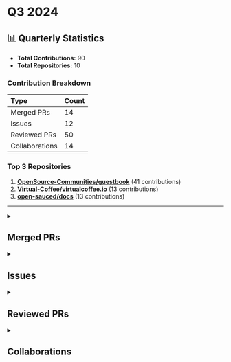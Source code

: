 # Q3 2024

## 📊 Quarterly Statistics

* **Total Contributions:** 90
* **Total Repositories:** 10

### Contribution Breakdown

| Type | Count |
| :--- | :--- |
| Merged PRs | 14 |
| Issues | 12 |
| Reviewed PRs | 50 |
| Collaborations | 14 |

### Top 3 Repositories

1. [**OpenSource-Communities/guestbook**](https://github.com/OpenSource-Communities/guestbook) (41 contributions)
2. [**Virtual-Coffee/virtualcoffee.io**](https://github.com/Virtual-Coffee/virtualcoffee.io) (13 contributions)
3. [**open-sauced/docs**](https://github.com/open-sauced/docs) (13 contributions)

---

<details>
 <summary><h2>Merged PRs</h2></summary>
<table style='width:100%; table-layout:fixed;'>
  <thead>
    <tr>
      <th style='width:5%;'>No.</th>
      <th style='width:20%;'>Project Name</th>
      <th style='width:30%;'>Title</th>
      <th style='width:15%;'>Created At</th>
      <th style='width:15%;'>Merged At</th>
      <th style='width:15%;'>Review Period</th>
    </tr>
  </thead>
  <tbody>
    <tr>
      <td>1.</td>
      <td>Virtual-Coffee/virtualcoffee.io</td>
      <td><a href='https://github.com/Virtual-Coffee/virtualcoffee.io/pull/1230'>feat: Add October 2024 Challenge to the Website</a></td>
      <td>2024-09-30</td>
      <td>2024-10-01</td>
      <td>1 days</td>
    </tr>
    <tr>
      <td>2.</td>
      <td>OpenSource-Communities/guestbook</td>
      <td><a href='https://github.com/OpenSource-Communities/guestbook/pull/483'>docs: Update guidelines</a></td>
      <td>2024-09-25</td>
      <td>2024-10-05</td>
      <td>10 days</td>
    </tr>
    <tr>
      <td>3.</td>
      <td>WriteTech-Hub/writetech-doc-review</td>
      <td><a href='https://github.com/WriteTech-Hub/writetech-doc-review/pull/8'>feat: add docs review for Crawlee</a></td>
      <td>2024-09-25</td>
      <td>2024-10-21</td>
      <td>26 days</td>
    </tr>
    <tr>
      <td>4.</td>
      <td>Virtual-Coffee/hacktoberfest</td>
      <td><a href='https://github.com/Virtual-Coffee/hacktoberfest/pull/29'>Chore: Update website for VCHI 2024</a></td>
      <td>2024-09-14</td>
      <td>2024-09-16</td>
      <td>2 days</td>
    </tr>
    <tr>
      <td>5.</td>
      <td>Virtual-Coffee/virtualcoffee.io</td>
      <td><a href='https://github.com/Virtual-Coffee/virtualcoffee.io/pull/1222'>Add September 2024 newsletter to the website</a></td>
      <td>2024-09-04</td>
      <td>2024-09-26</td>
      <td>22 days</td>
    </tr>
    <tr>
      <td>6.</td>
      <td>open-sauced/docs</td>
      <td><a href='https://github.com/open-sauced/docs/pull/385'>feat: import blog posts by AdiatiAyu</a></td>
      <td>2024-09-03</td>
      <td>2024-09-03</td>
      <td>0 days</td>
    </tr>
    <tr>
      <td>7.</td>
      <td>Virtual-Coffee/virtualcoffee.io</td>
      <td><a href='https://github.com/Virtual-Coffee/virtualcoffee.io/pull/1218'>Add August 2024 newsletter to the website</a></td>
      <td>2024-08-30</td>
      <td>2024-09-03</td>
      <td>4 days</td>
    </tr>
    <tr>
      <td>8.</td>
      <td>Virtual-Coffee/virtualcoffee.io</td>
      <td><a href='https://github.com/Virtual-Coffee/virtualcoffee.io/pull/1216'>Add Sept 2024 Monthly Challenge</a></td>
      <td>2024-08-30</td>
      <td>2024-09-03</td>
      <td>4 days</td>
    </tr>
    <tr>
      <td>9.</td>
      <td>Virtual-Coffee/VC-Community-Docs</td>
      <td><a href='https://github.com/Virtual-Coffee/VC-Community-Docs/pull/432'>docs: Add "Welcoming Community" challenge</a></td>
      <td>2024-08-30</td>
      <td>2024-09-03</td>
      <td>4 days</td>
    </tr>
    <tr>
      <td>10.</td>
      <td>Virtual-Coffee/vc-preptember</td>
      <td><a href='https://github.com/Virtual-Coffee/vc-preptember/pull/38'>Chore: Prepare the Preptember 2024</a></td>
      <td>2024-08-30</td>
      <td>2024-09-01</td>
      <td>2 days</td>
    </tr>
    <tr>
      <td>11.</td>
      <td>open-sauced/docs</td>
      <td><a href='https://github.com/open-sauced/docs/pull/382'>feat: Add Ayu as an author</a></td>
      <td>2024-08-29</td>
      <td>2024-08-29</td>
      <td>0 days</td>
    </tr>
    <tr>
      <td>12.</td>
      <td>Virtual-Coffee/virtualcoffee.io</td>
      <td><a href='https://github.com/Virtual-Coffee/virtualcoffee.io/pull/1203'>Add July 2024 newsletter to the website</a></td>
      <td>2024-07-09</td>
      <td>2024-07-12</td>
      <td>3 days</td>
    </tr>
    <tr>
      <td>13.</td>
      <td>OpenSource-Communities/intro</td>
      <td><a href='https://github.com/OpenSource-Communities/intro/pull/234'>feat: Update i18n guidelines</a></td>
      <td>2024-07-06</td>
      <td>2024-07-11</td>
      <td>5 days</td>
    </tr>
    <tr>
      <td>14.</td>
      <td>Virtual-Coffee/virtualcoffee.io</td>
      <td><a href='https://github.com/Virtual-Coffee/virtualcoffee.io/pull/1199'>Add a blog post to July 2024 challenge</a></td>
      <td>2024-07-01</td>
      <td>2024-07-01</td>
      <td>1 days</td>
    </tr>
  </tbody>
</table>
</details>

<details>
 <summary><h2>Issues</h2></summary>
<table style='width:100%; table-layout:fixed;'>
  <thead>
    <tr>
      <th style='width:5%;'>No.</th>
      <th style='width:25%;'>Project Name</th>
      <th style='width:35%;'>Title</th>
      <th style='width:15%;'>Created At</th>
      <th style='width:15%;'>Closed At</th>
      <th style='width:10%;'>Closing Period</th>
    </tr>
  </thead>
  <tbody>
    <tr>
      <td>1.</td>
      <td>Virtual-Coffee/virtualcoffee.io</td>
      <td><a href='https://github.com/Virtual-Coffee/virtualcoffee.io/issues/1228'>Add October 2024 Challenge to the Website</a></td>
      <td>2024-09-29</td>
      <td>2024-10-01</td>
      <td>2 days</td>
    </tr>
    <tr>
      <td>2.</td>
      <td>Virtual-Coffee/VC-Community-Docs</td>
      <td><a href='https://github.com/Virtual-Coffee/VC-Community-Docs/issues/438'>docs: Update instructions to update monthly challenge pages on the website</a></td>
      <td>2024-09-29</td>
      <td>2024-12-12</td>
      <td>73 days</td>
    </tr>
    <tr>
      <td>3.</td>
      <td>OpenSource-Communities/intro</td>
      <td><a href='https://github.com/OpenSource-Communities/intro/issues/240'>Docs: Reorganize the "Tools to be Successful" chapter to make it flow</a></td>
      <td>2024-09-27</td>
      <td>N/A</td>
      <td>Open</td>
    </tr>
    <tr>
      <td>4.</td>
      <td>OpenSource-Communities/guestbook</td>
      <td><a href='https://github.com/OpenSource-Communities/guestbook/issues/471'>Docs: Fix links in the README</a></td>
      <td>2024-09-14</td>
      <td>2024-10-01</td>
      <td>17 days</td>
    </tr>
    <tr>
      <td>5.</td>
      <td>Virtual-Coffee/hacktoberfest</td>
      <td><a href='https://github.com/Virtual-Coffee/hacktoberfest/issues/28'>Chore: Update website for VCHI 2024</a></td>
      <td>2024-09-14</td>
      <td>2024-09-16</td>
      <td>2 days</td>
    </tr>
    <tr>
      <td>6.</td>
      <td>Virtual-Coffee/virtualcoffee.io</td>
      <td><a href='https://github.com/Virtual-Coffee/virtualcoffee.io/issues/1221'>Add September 2024 newsletter to the website</a></td>
      <td>2024-09-04</td>
      <td>2024-09-26</td>
      <td>22 days</td>
    </tr>
    <tr>
      <td>7.</td>
      <td>OpenSource-Communities/guestbook</td>
      <td><a href='https://github.com/OpenSource-Communities/guestbook/issues/451'>Feature: Add @hediyetapan as a contributor</a></td>
      <td>2024-09-04</td>
      <td>2024-09-04</td>
      <td>0 days</td>
    </tr>
    <tr>
      <td>8.</td>
      <td>Virtual-Coffee/virtualcoffee.io</td>
      <td><a href='https://github.com/Virtual-Coffee/virtualcoffee.io/issues/1217'>Add August 2024 newsletter to the website</a></td>
      <td>2024-08-30</td>
      <td>2024-09-03</td>
      <td>4 days</td>
    </tr>
    <tr>
      <td>9.</td>
      <td>Virtual-Coffee/virtualcoffee.io</td>
      <td><a href='https://github.com/Virtual-Coffee/virtualcoffee.io/issues/1215'>Add September 2024 Monthly Challenge</a></td>
      <td>2024-08-30</td>
      <td>2024-09-03</td>
      <td>4 days</td>
    </tr>
    <tr>
      <td>10.</td>
      <td>open-sauced/docs</td>
      <td><a href='https://github.com/open-sauced/docs/issues/378'>Feature: Import blog posts from DEV</a></td>
      <td>2024-08-27</td>
      <td>2024-09-03</td>
      <td>7 days</td>
    </tr>
    <tr>
      <td>11.</td>
      <td>open-sauced/docs</td>
      <td><a href='https://github.com/open-sauced/docs/issues/377'>Feature: Add Ayu as author</a></td>
      <td>2024-08-27</td>
      <td>2024-08-29</td>
      <td>2 days</td>
    </tr>
    <tr>
      <td>12.</td>
      <td>Virtual-Coffee/virtualcoffee.io</td>
      <td><a href='https://github.com/Virtual-Coffee/virtualcoffee.io/issues/1202'>Add July 2024 newsletter to the website</a></td>
      <td>2024-07-09</td>
      <td>2024-07-12</td>
      <td>3 days</td>
    </tr>
  </tbody>
</table>
</details>

<details>
 <summary><h2>Reviewed PRs</h2></summary>
<table style='width:100%; table-layout:fixed;'>
  <thead>
    <tr>
      <th style='width:5%;'>No.</th>
      <th style='width:15%;'>Project Name</th>
      <th style='width:25%;'>Title</th>
      <th style='width:10%;'>Created At</th>
      <th style='width:10%;'>Reviewed At</th>
      <th style='width:10%;'>My First Review</th>
      <th style='width:10%;'>Time to First Review</th>
      <th style='width:15%;'>My First Review Period</th>
    </tr>
  </thead>
  <tbody>
    <tr>
      <td>1.</td>
      <td>Virtual-Coffee/VC-Community-Docs</td>
      <td><a href='https://github.com/Virtual-Coffee/VC-Community-Docs/pull/433'>feat: Update guide-to-book-clubs.md with format and tips</a></td>
      <td>2024-09-06</td>
      <td>2024-09-06</td>
      <td>2024-09-06</td>
      <td>0 days</td>
      <td>0 days</td>
    </tr>
    <tr>
      <td>2.</td>
      <td>Virtual-Coffee/vc-preptember</td>
      <td><a href='https://github.com/Virtual-Coffee/vc-preptember/pull/60'>Dominic add 2024</a></td>
      <td>2024-09-27</td>
      <td>2024-09-27</td>
      <td>2024-09-27</td>
      <td>0 days</td>
      <td>0 days</td>
    </tr>
    <tr>
      <td>3.</td>
      <td>OpenSource-Communities/guestbook</td>
      <td><a href='https://github.com/OpenSource-Communities/guestbook/pull/394'>Your commit message</a></td>
      <td>2024-07-15</td>
      <td>2024-07-17</td>
      <td>2024-09-04</td>
      <td>2 days</td>
      <td>51 days</td>
    </tr>
    <tr>
      <td>4.</td>
      <td>OpenSource-Communities/guestbook</td>
      <td><a href='https://github.com/OpenSource-Communities/guestbook/pull/403'>feat: Add <@smoggydesire> as a contributor</a></td>
      <td>2024-07-23</td>
      <td>2024-09-12</td>
      <td>2024-09-26</td>
      <td>51 days</td>
      <td>66 days</td>
    </tr>
    <tr>
      <td>5.</td>
      <td>open-sauced/docs</td>
      <td><a href='https://github.com/open-sauced/docs/pull/402'>fix: correct grammar</a></td>
      <td>2024-09-26</td>
      <td>2024-09-26</td>
      <td>2024-09-26</td>
      <td>0 days</td>
      <td>0 days</td>
    </tr>
    <tr>
      <td>6.</td>
      <td>Virtual-Coffee/vc-preptember</td>
      <td><a href='https://github.com/Virtual-Coffee/vc-preptember/pull/58'>Add David Akim to Preptember participants</a></td>
      <td>2024-09-24</td>
      <td>2024-09-26</td>
      <td>2024-09-26</td>
      <td>1 days</td>
      <td>1 days</td>
    </tr>
    <tr>
      <td>7.</td>
      <td>open-sauced/docs</td>
      <td><a href='https://github.com/open-sauced/docs/pull/401'>fix: sauced.yaml to use userid as part of email</a></td>
      <td>2024-09-25</td>
      <td>2024-09-25</td>
      <td>2024-09-25</td>
      <td>0 days</td>
      <td>0 days</td>
    </tr>
    <tr>
      <td>8.</td>
      <td>Virtual-Coffee/vc-preptember</td>
      <td><a href='https://github.com/Virtual-Coffee/vc-preptember/pull/56'>Add Silvia Reyes to Preptember participants</a></td>
      <td>2024-09-23</td>
      <td>2024-09-25</td>
      <td>2024-09-25</td>
      <td>2 days</td>
      <td>2 days</td>
    </tr>
    <tr>
      <td>9.</td>
      <td>Virtual-Coffee/vc-preptember</td>
      <td><a href='https://github.com/Virtual-Coffee/vc-preptember/pull/10'>Add David to Preptember participants</a></td>
      <td>2023-09-14</td>
      <td>2023-09-14</td>
      <td>2023-09-14</td>
      <td>0 days</td>
      <td>0 days</td>
    </tr>
    <tr>
      <td>10.</td>
      <td>OpenSource-Communities/guestbook</td>
      <td><a href='https://github.com/OpenSource-Communities/guestbook/pull/477'>docs: add @Zier0Code as a contributor</a></td>
      <td>2024-09-17</td>
      <td>2024-09-19</td>
      <td>2024-09-20</td>
      <td>3 days</td>
      <td>3 days</td>
    </tr>
    <tr>
      <td>11.</td>
      <td>OpenSource-Communities/guestbook</td>
      <td><a href='https://github.com/OpenSource-Communities/guestbook/pull/473'>feat: Add <@WybsonSantana> as a contributor and fill in all areas in the pull request template. </a></td>
      <td>2024-09-15</td>
      <td>2024-09-19</td>
      <td>2024-09-20</td>
      <td>5 days</td>
      <td>5 days</td>
    </tr>
    <tr>
      <td>12.</td>
      <td>open-sauced/docs</td>
      <td><a href='https://github.com/open-sauced/docs/pull/390'>chore: update codeowners to latest version</a></td>
      <td>2024-09-13</td>
      <td>2024-09-13</td>
      <td>2024-09-14</td>
      <td>0 days</td>
      <td>1 days</td>
    </tr>
    <tr>
      <td>13.</td>
      <td>Virtual-Coffee/vc-preptember</td>
      <td><a href='https://github.com/Virtual-Coffee/vc-preptember/pull/47'>add Danielle to Preptember participants</a></td>
      <td>2024-09-11</td>
      <td>2024-09-11</td>
      <td>2024-09-11</td>
      <td>0 days</td>
      <td>0 days</td>
    </tr>
    <tr>
      <td>14.</td>
      <td>OpenSource-Communities/guestbook</td>
      <td><a href='https://github.com/OpenSource-Communities/guestbook/pull/410'>feat: Add @zairacodes as a contributor</a></td>
      <td>2024-07-26</td>
      <td>2024-09-04</td>
      <td>2024-09-14</td>
      <td>40 days</td>
      <td>50 days</td>
    </tr>
    <tr>
      <td>15.</td>
      <td>OpenSource-Communities/guestbook</td>
      <td><a href='https://github.com/OpenSource-Communities/guestbook/pull/464'>feat: Add @shubhamchasing as a contributor</a></td>
      <td>2024-09-11</td>
      <td>2024-09-11</td>
      <td>2024-09-14</td>
      <td>0 days</td>
      <td>3 days</td>
    </tr>
    <tr>
      <td>16.</td>
      <td>OpenSource-Communities/guestbook</td>
      <td><a href='https://github.com/OpenSource-Communities/guestbook/pull/462'>feat: add @CynthiaWahome as a contributor</a></td>
      <td>2024-09-10</td>
      <td>2024-09-11</td>
      <td>2024-09-14</td>
      <td>1 days</td>
      <td>4 days</td>
    </tr>
    <tr>
      <td>17.</td>
      <td>OpenSource-Communities/guestbook</td>
      <td><a href='https://github.com/OpenSource-Communities/guestbook/pull/457'>feat: Add @stop1204 as a contributor </a></td>
      <td>2024-09-07</td>
      <td>2024-09-09</td>
      <td>2024-09-14</td>
      <td>3 days</td>
      <td>7 days</td>
    </tr>
    <tr>
      <td>18.</td>
      <td>OpenSource-Communities/guestbook</td>
      <td><a href='https://github.com/OpenSource-Communities/guestbook/pull/455'>feat: Add @max-deathray as a contributor</a></td>
      <td>2024-09-06</td>
      <td>2024-09-11</td>
      <td>2024-09-14</td>
      <td>6 days</td>
      <td>9 days</td>
    </tr>
    <tr>
      <td>19.</td>
      <td>OpenSource-Communities/guestbook</td>
      <td><a href='https://github.com/OpenSource-Communities/guestbook/pull/449'>feat: add jas1005</a></td>
      <td>2024-09-03</td>
      <td>2024-09-04</td>
      <td>2024-09-04</td>
      <td>1 days</td>
      <td>1 days</td>
    </tr>
    <tr>
      <td>20.</td>
      <td>Virtual-Coffee/vc-preptember</td>
      <td><a href='https://github.com/Virtual-Coffee/vc-preptember/pull/49'>Added Pat to Preptember participants</a></td>
      <td>2024-09-11</td>
      <td>2024-09-11</td>
      <td>2024-09-11</td>
      <td>0 days</td>
      <td>0 days</td>
    </tr>
    <tr>
      <td>21.</td>
      <td>Virtual-Coffee/vc-preptember</td>
      <td><a href='https://github.com/Virtual-Coffee/vc-preptember/pull/45'>Added myself (Micha) as a Preptember participant</a></td>
      <td>2024-09-10</td>
      <td>2024-09-11</td>
      <td>2024-09-11</td>
      <td>1 days</td>
      <td>1 days</td>
    </tr>
    <tr>
      <td>22.</td>
      <td>nickytonline/astro-partykit-starter</td>
      <td><a href='https://github.com/nickytonline/astro-partykit-starter/pull/200'>Update README.md</a></td>
      <td>2024-07-29</td>
      <td>2024-07-29</td>
      <td>2024-09-09</td>
      <td>0 days</td>
      <td>42 days</td>
    </tr>
    <tr>
      <td>23.</td>
      <td>nickytonline/astro-partykit-starter</td>
      <td><a href='https://github.com/nickytonline/astro-partykit-starter/pull/233'>Feature: Upgrade to eslint-plugin 8.x </a></td>
      <td>2024-09-09</td>
      <td>2024-09-09</td>
      <td>2024-09-09</td>
      <td>0 days</td>
      <td>0 days</td>
    </tr>
    <tr>
      <td>24.</td>
      <td>Virtual-Coffee/vc-preptember</td>
      <td><a href='https://github.com/Virtual-Coffee/vc-preptember/pull/43'>Add Meg to Preptember participants</a></td>
      <td>2024-09-09</td>
      <td>2024-09-09</td>
      <td>2024-09-09</td>
      <td>0 days</td>
      <td>0 days</td>
    </tr>
    <tr>
      <td>25.</td>
      <td>open-sauced/docs</td>
      <td><a href='https://github.com/open-sauced/docs/pull/387'>chore: codeowners revise chrome instructions</a></td>
      <td>2024-09-05</td>
      <td>2024-09-05</td>
      <td>2024-09-06</td>
      <td>0 days</td>
      <td>1 days</td>
    </tr>
    <tr>
      <td>26.</td>
      <td>open-sauced/docs</td>
      <td><a href='https://github.com/open-sauced/docs/pull/386'>feat: add codeowners</a></td>
      <td>2024-09-05</td>
      <td>2024-09-05</td>
      <td>2024-09-05</td>
      <td>0 days</td>
      <td>0 days</td>
    </tr>
    <tr>
      <td>27.</td>
      <td>Virtual-Coffee/vc-preptember</td>
      <td><a href='https://github.com/Virtual-Coffee/vc-preptember/pull/39'>feat: add my name to the preptember list</a></td>
      <td>2024-09-02</td>
      <td>2024-09-04</td>
      <td>2024-09-04</td>
      <td>2 days</td>
      <td>2 days</td>
    </tr>
    <tr>
      <td>28.</td>
      <td>OpenSource-Communities/guestbook</td>
      <td><a href='https://github.com/OpenSource-Communities/guestbook/pull/450'>feat: Add @favourachara07 as a contributor</a></td>
      <td>2024-09-03</td>
      <td>2024-09-03</td>
      <td>2024-09-04</td>
      <td>0 days</td>
      <td>1 days</td>
    </tr>
    <tr>
      <td>29.</td>
      <td>OpenSource-Communities/guestbook</td>
      <td><a href='https://github.com/OpenSource-Communities/guestbook/pull/398'>feat: Add gitFerdo as a contributor</a></td>
      <td>2024-07-17</td>
      <td>2024-09-04</td>
      <td>2024-09-04</td>
      <td>49 days</td>
      <td>49 days</td>
    </tr>
    <tr>
      <td>30.</td>
      <td>OpenSource-Communities/guestbook</td>
      <td><a href='https://github.com/OpenSource-Communities/guestbook/pull/438'>feat: Add @Izuchii as a contributor</a></td>
      <td>2024-08-24</td>
      <td>2024-09-04</td>
      <td>2024-09-04</td>
      <td>11 days</td>
      <td>12 days</td>
    </tr>
    <tr>
      <td>31.</td>
      <td>OpenSource-Communities/guestbook</td>
      <td><a href='https://github.com/OpenSource-Communities/guestbook/pull/425'>feat: Add puneet-khatri as a contributor</a></td>
      <td>2024-08-12</td>
      <td>2024-09-04</td>
      <td>2024-09-04</td>
      <td>23 days</td>
      <td>23 days</td>
    </tr>
    <tr>
      <td>32.</td>
      <td>OpenSource-Communities/guestbook</td>
      <td><a href='https://github.com/OpenSource-Communities/guestbook/pull/440'>feat: Add @kristiingco as a contributor</a></td>
      <td>2024-08-24</td>
      <td>2024-09-04</td>
      <td>2024-09-04</td>
      <td>11 days</td>
      <td>11 days</td>
    </tr>
    <tr>
      <td>33.</td>
      <td>OpenSource-Communities/guestbook</td>
      <td><a href='https://github.com/OpenSource-Communities/guestbook/pull/392'>feat: add @ToniBirat7 as a contributor</a></td>
      <td>2024-07-15</td>
      <td>2024-09-04</td>
      <td>2024-09-04</td>
      <td>51 days</td>
      <td>51 days</td>
    </tr>
    <tr>
      <td>34.</td>
      <td>OpenSource-Communities/guestbook</td>
      <td><a href='https://github.com/OpenSource-Communities/guestbook/pull/379'>feat: Add @YoungGunner14 as a contributor</a></td>
      <td>2024-07-07</td>
      <td>2024-09-04</td>
      <td>2024-09-04</td>
      <td>59 days</td>
      <td>59 days</td>
    </tr>
    <tr>
      <td>35.</td>
      <td>OpenSource-Communities/guestbook</td>
      <td><a href='https://github.com/OpenSource-Communities/guestbook/pull/383'>docs: add @shubham-singh-748 as a contributor</a></td>
      <td>2024-07-11</td>
      <td>2024-09-04</td>
      <td>2024-09-04</td>
      <td>55 days</td>
      <td>55 days</td>
    </tr>
    <tr>
      <td>36.</td>
      <td>OpenSource-Communities/guestbook</td>
      <td><a href='https://github.com/OpenSource-Communities/guestbook/pull/390'>feat: Add @MayankChandratre1 as a contributor</a></td>
      <td>2024-07-15</td>
      <td>2024-09-04</td>
      <td>2024-09-04</td>
      <td>51 days</td>
      <td>51 days</td>
    </tr>
    <tr>
      <td>37.</td>
      <td>OpenSource-Communities/guestbook</td>
      <td><a href='https://github.com/OpenSource-Communities/guestbook/pull/444'>docs: add @Id8987 as a contributor</a></td>
      <td>2024-08-27</td>
      <td>2024-08-28</td>
      <td>2024-08-29</td>
      <td>2 days</td>
      <td>2 days</td>
    </tr>
    <tr>
      <td>38.</td>
      <td>OpenSource-Communities/guestbook</td>
      <td><a href='https://github.com/OpenSource-Communities/guestbook/pull/442'>feat: Add @hokagedemehin as a contributor</a></td>
      <td>2024-08-25</td>
      <td>2024-08-26</td>
      <td>2024-09-04</td>
      <td>1 days</td>
      <td>10 days</td>
    </tr>
    <tr>
      <td>39.</td>
      <td>OpenSource-Communities/guestbook</td>
      <td><a href='https://github.com/OpenSource-Communities/guestbook/pull/437'>docs: add @Vamsi-344 as a contributor</a></td>
      <td>2024-08-22</td>
      <td>2024-08-23</td>
      <td>2024-09-04</td>
      <td>1 days</td>
      <td>13 days</td>
    </tr>
    <tr>
      <td>40.</td>
      <td>OpenSource-Communities/guestbook</td>
      <td><a href='https://github.com/OpenSource-Communities/guestbook/pull/433'>feat: Add Alfred-Emmanuel as a contributor</a></td>
      <td>2024-08-16</td>
      <td>2024-08-19</td>
      <td>2024-09-04</td>
      <td>3 days</td>
      <td>18 days</td>
    </tr>
    <tr>
      <td>41.</td>
      <td>OpenSource-Communities/guestbook</td>
      <td><a href='https://github.com/OpenSource-Communities/guestbook/pull/430'>feat: Add @MarcellaHarr as a contributor</a></td>
      <td>2024-08-15</td>
      <td>2024-08-19</td>
      <td>2024-09-04</td>
      <td>4 days</td>
      <td>20 days</td>
    </tr>
    <tr>
      <td>42.</td>
      <td>OpenSource-Communities/guestbook</td>
      <td><a href='https://github.com/OpenSource-Communities/guestbook/pull/427'>feat: Add @badxcode as a contributor</a></td>
      <td>2024-08-13</td>
      <td>2024-08-15</td>
      <td>2024-09-04</td>
      <td>2 days</td>
      <td>22 days</td>
    </tr>
    <tr>
      <td>43.</td>
      <td>OpenSource-Communities/guestbook</td>
      <td><a href='https://github.com/OpenSource-Communities/guestbook/pull/368'>feat: Add hediyetapan as a contributor</a></td>
      <td>2024-06-24</td>
      <td>2024-07-17</td>
      <td>2024-09-04</td>
      <td>23 days</td>
      <td>72 days</td>
    </tr>
    <tr>
      <td>44.</td>
      <td>OpenSource-Communities/guestbook</td>
      <td><a href='https://github.com/OpenSource-Communities/guestbook/pull/423'>feat: Add <@ehsanullahhaidary> as a contributor</a></td>
      <td>2024-08-11</td>
      <td>2024-08-13</td>
      <td>2024-08-14</td>
      <td>2 days</td>
      <td>3 days</td>
    </tr>
    <tr>
      <td>45.</td>
      <td>open-sauced/docs</td>
      <td><a href='https://github.com/open-sauced/docs/pull/379'>fix: Add missing post</a></td>
      <td>2024-08-28</td>
      <td>2024-08-28</td>
      <td>2024-08-29</td>
      <td>0 days</td>
      <td>1 days</td>
    </tr>
    <tr>
      <td>46.</td>
      <td>open-sauced/docs</td>
      <td><a href='https://github.com/open-sauced/docs/pull/354'>feat: workspace upgrades</a></td>
      <td>2024-07-23</td>
      <td>2024-07-23</td>
      <td>2024-07-23</td>
      <td>0 days</td>
      <td>0 days</td>
    </tr>
    <tr>
      <td>47.</td>
      <td>OpenSource-Communities/guestbook</td>
      <td><a href='https://github.com/OpenSource-Communities/guestbook/pull/371'>feat: Add @enamcse as a contributor</a></td>
      <td>2024-06-28</td>
      <td>2024-06-28</td>
      <td>2024-06-28</td>
      <td>0 days</td>
      <td>0 days</td>
    </tr>
    <tr>
      <td>48.</td>
      <td>OpenSource-Communities/guestbook</td>
      <td><a href='https://github.com/OpenSource-Communities/guestbook/pull/341'>docs: add @nidhijadhav as a contributor</a></td>
      <td>2024-05-31</td>
      <td>2024-05-31</td>
      <td>2024-05-31</td>
      <td>1 days</td>
      <td>1 days</td>
    </tr>
    <tr>
      <td>49.</td>
      <td>open-sauced/docs</td>
      <td><a href='https://github.com/open-sauced/docs/pull/348'>feat: Add Yolo coder</a></td>
      <td>2024-07-02</td>
      <td>2024-07-02</td>
      <td>2024-07-02</td>
      <td>0 days</td>
      <td>0 days</td>
    </tr>
    <tr>
      <td>50.</td>
      <td>open-sauced/landing-page</td>
      <td><a href='https://github.com/open-sauced/landing-page/pull/330'>feat: upgrade sanity studio</a></td>
      <td>2024-06-27</td>
      <td>2024-06-27</td>
      <td>2024-06-30</td>
      <td>0 days</td>
      <td>3 days</td>
    </tr>
  </tbody>
</table>
</details>

<details>
 <summary><h2>Collaborations</h2></summary>
<table style='width:100%; table-layout:fixed;'>
  <thead>
    <tr>
      <th style='width:5%;'>No.</th>
      <th style='width:30%;'>Project Name</th>
      <th style='width:35%;'>Title</th>
      <th style='width:15%;'>Created At</th>
      <th style='width:15%;'>Commented At</th>
    </tr>
  </thead>
  <tbody>
    <tr>
      <td>1.</td>
      <td>Virtual-Coffee/virtualcoffee.io</td>
      <td><a href='https://github.com/Virtual-Coffee/virtualcoffee.io/issues/814'>Add Neurodiverse in Tech resource page</a></td>
      <td>2023-02-24</td>
      <td>2023-06-19</td>
    </tr>
    <tr>
      <td>2.</td>
      <td>Virtual-Coffee/virtualcoffee.io</td>
      <td><a href='https://github.com/Virtual-Coffee/virtualcoffee.io/issues/823'>Peekaboo with the navigation bar</a></td>
      <td>2023-03-03</td>
      <td>2023-10-06</td>
    </tr>
    <tr>
      <td>3.</td>
      <td>OpenSource-Communities/guestbook</td>
      <td><a href='https://github.com/OpenSource-Communities/guestbook/issues/412'>Feature: Add Blue-B as a contributor</a></td>
      <td>2024-07-29</td>
      <td>2024-09-26</td>
    </tr>
    <tr>
      <td>4.</td>
      <td>OpenSource-Communities/guestbook</td>
      <td><a href='https://github.com/OpenSource-Communities/guestbook/issues/393'>Feature: Add @light0011 as a contributor.Feature:</a></td>
      <td>2024-07-15</td>
      <td>2024-09-26</td>
    </tr>
    <tr>
      <td>5.</td>
      <td>OpenSource-Communities/intro</td>
      <td><a href='https://github.com/OpenSource-Communities/intro/issues/208'>feat: Add a guide for writing good commit messages and PR descriptions to the Intro to OSS course</a></td>
      <td>2024-05-23</td>
      <td>2024-05-30</td>
    </tr>
    <tr>
      <td>6.</td>
      <td>nickytonline/astro-partykit-starter</td>
      <td><a href='https://github.com/nickytonline/astro-partykit-starter/issues/40'>Feature: add Vitest to the project</a></td>
      <td>2024-01-14</td>
      <td>2024-01-14</td>
    </tr>
    <tr>
      <td>7.</td>
      <td>OpenSource-Communities/guestbook</td>
      <td><a href='https://github.com/OpenSource-Communities/guestbook/issues/411'>Feature: Add anirudhmehra2005 as a contributor</a></td>
      <td>2024-07-28</td>
      <td>2024-09-15</td>
    </tr>
    <tr>
      <td>8.</td>
      <td>OpenSource-Communities/guestbook</td>
      <td><a href='https://github.com/OpenSource-Communities/guestbook/issues/401'>Feature: Add @Pokodess as a contributor</a></td>
      <td>2024-07-22</td>
      <td>2024-09-09</td>
    </tr>
    <tr>
      <td>9.</td>
      <td>OpenSource-Communities/guestbook</td>
      <td><a href='https://github.com/OpenSource-Communities/guestbook/issues/399'>Feature: Add @aysh34 as a contributor</a></td>
      <td>2024-07-17</td>
      <td>2024-09-09</td>
    </tr>
    <tr>
      <td>10.</td>
      <td>OpenSource-Communities/guestbook</td>
      <td><a href='https://github.com/OpenSource-Communities/guestbook/issues/387'>Feature: Add @Kratosgado as a contributor</a></td>
      <td>2024-07-12</td>
      <td>2024-09-09</td>
    </tr>
    <tr>
      <td>11.</td>
      <td>OpenSource-Communities/guestbook</td>
      <td><a href='https://github.com/OpenSource-Communities/guestbook/issues/366'>Feature:Add @shaimaayosef as a contributor</a></td>
      <td>2024-06-18</td>
      <td>2024-09-09</td>
    </tr>
    <tr>
      <td>12.</td>
      <td>OpenSource-Communities/guestbook</td>
      <td><a href='https://github.com/OpenSource-Communities/guestbook/issues/372'>Feature: Add @selimhocaoglu</a></td>
      <td>2024-07-02</td>
      <td>2024-09-09</td>
    </tr>
    <tr>
      <td>13.</td>
      <td>OpenSource-Communities/guestbook</td>
      <td><a href='https://github.com/OpenSource-Communities/guestbook/issues/352'>Feature: Add @lrmulkayhee as a contributor</a></td>
      <td>2024-06-05</td>
      <td>2024-09-09</td>
    </tr>
    <tr>
      <td>14.</td>
      <td>open-sauced/docs</td>
      <td><a href='https://github.com/open-sauced/docs/issues/224'>feat: Update Highlights docs</a></td>
      <td>2023-12-06</td>
      <td>2024-06-06</td>
    </tr>
  </tbody>
</table>
</details>

